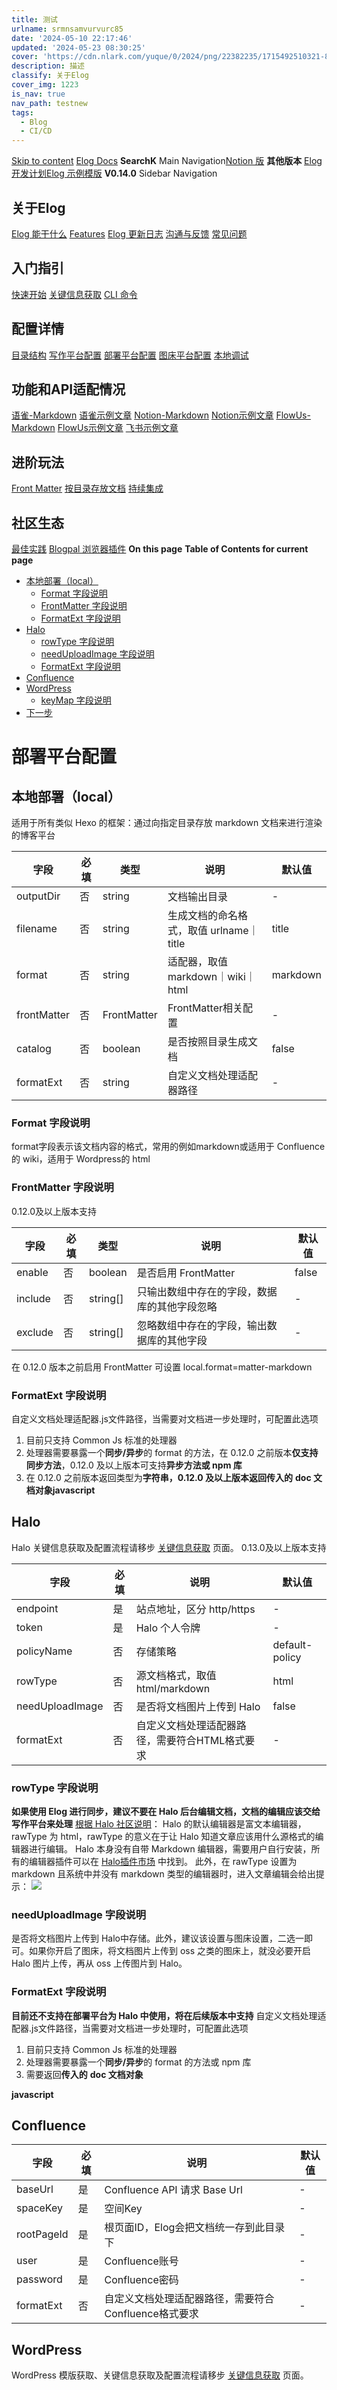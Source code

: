 ```yaml
---
title: 测试
urlname: srmnsamvurvurc85
date: '2024-05-10 22:17:46'
updated: '2024-05-23 08:30:25'
cover: 'https://cdn.nlark.com/yuque/0/2024/png/22382235/1715492510321-816e871b-b766-4187-ad91-4f99829ef0b5.png'
description: 描述
classify: 关于Elog
cover_img: 1223
is_nav: true
nav_path: testnew
tags:
  - Blog
  - CI/CD
---
```

[Skip to content](https://elog.1874.cool/notion/deploy-platform#VPContent)
[Elog Docs](https://elog.1874.cool/)
**SearchK**
Main Navigation[Notion 版](https://elog.1874.cool/notion/start)
**其他版本**
[Elog 开发计划](https://1874.notion.site/Elog-91dd2037c9c847e6bc90b712b124189c)[Elog 示例模版](https://1874.notion.site/9bac25294abc46cc822042e4a3b550a6)
**V0.14.0**
Sidebar Navigation
## 关于Elog
[Elog 能干什么](https://elog.1874.cool/notion/introduce)
[Features](https://elog.1874.cool/notion/zuzvbv2lqhvllgit)
[Elog 更新日志](https://elog.1874.cool/notion/cq6p8hxizn1ogwgm)
[沟通与反馈](https://elog.1874.cool/notion/la9toqncox96kfp8)
[常见问题](https://elog.1874.cool/notion/qa)
## 入门指引
[快速开始](https://elog.1874.cool/notion/start)
[关键信息获取](https://elog.1874.cool/notion/gvnxobqogetukays)
[CLI 命令](https://elog.1874.cool/notion/bry3d3lwe206xuor)
## 配置详情
[目录结构](https://elog.1874.cool/notion/config-catalog)
[写作平台配置](https://elog.1874.cool/notion/write-platform)
[部署平台配置](https://elog.1874.cool/notion/deploy-platform)
[图床平台配置](https://elog.1874.cool/notion/image-platform)
[本地调试](https://elog.1874.cool/notion/local-test)
## 功能和API适配情况
[语雀-Markdown](https://elog.1874.cool/notion/yuque-markdown)
[语雀示例文章](https://elog.1874.cool/notion/yuque-example)
[Notion-Markdown](https://elog.1874.cool/notion/notion-markdown)
[Notion示例文章](https://elog.1874.cool/notion/notion-example)
[FlowUs-Markdown](https://elog.1874.cool/notion/flowus-markdown)
[FlowUs示例文章](https://elog.1874.cool/notion/flowus-example)
[飞书示例文章](https://elog.1874.cool/notion/feishu-example)
## 进阶玩法
[Front Matter](https://elog.1874.cool/notion/raqyleng501h23p1)
[按目录存放文档](https://elog.1874.cool/notion/xe160pqsumi6bqnz)
[持续集成](https://elog.1874.cool/notion/vy55q9xwlqlsfrvk)
## 社区生态
[最佳实践](https://elog.1874.cool/notion/ubcut43kgf97fag6)
[Blogpal 浏览器插件](https://elog.1874.cool/notion/blogpal)
**On this page**
**Table of Contents for current page**

- [本地部署（local）](https://elog.1874.cool/notion/deploy-platform#%E6%9C%AC%E5%9C%B0%E9%83%A8%E7%BD%B2-local)
   - [Format 字段说明](https://elog.1874.cool/notion/deploy-platform#format-%E5%AD%97%E6%AE%B5%E8%AF%B4%E6%98%8E)
   - [FrontMatter 字段说明](https://elog.1874.cool/notion/deploy-platform#frontmatter-%E5%AD%97%E6%AE%B5%E8%AF%B4%E6%98%8E)
   - [FormatExt 字段说明](https://elog.1874.cool/notion/deploy-platform#formatext-%E5%AD%97%E6%AE%B5%E8%AF%B4%E6%98%8E)
- [Halo](https://elog.1874.cool/notion/deploy-platform#halo)
   - [rowType 字段说明](https://elog.1874.cool/notion/deploy-platform#rowtype-%E5%AD%97%E6%AE%B5%E8%AF%B4%E6%98%8E)
   - [needUploadImage 字段说明](https://elog.1874.cool/notion/deploy-platform#needuploadimage-%E5%AD%97%E6%AE%B5%E8%AF%B4%E6%98%8E)
   - [FormatExt 字段说明](https://elog.1874.cool/notion/deploy-platform#formatext-%E5%AD%97%E6%AE%B5%E8%AF%B4%E6%98%8E-1)
- [Confluence](https://elog.1874.cool/notion/deploy-platform#confluence)
- [WordPress](https://elog.1874.cool/notion/deploy-platform#wordpress)
   - [keyMap 字段说明](https://elog.1874.cool/notion/deploy-platform#keymap-%E5%AD%97%E6%AE%B5%E8%AF%B4%E6%98%8E)
- [下一步](https://elog.1874.cool/notion/deploy-platform#%E4%B8%8B%E4%B8%80%E6%AD%A5)
# 部署平台配置
## 本地部署（local）
适用于所有类似 Hexo 的框架：通过向指定目录存放 markdown 文档来进行渲染的博客平台

| **字段** | **必填** | **类型** | **说明** | **默认值** |
| --- | --- | --- | --- | --- |
| outputDir | 否 | string | 文档输出目录 | - |
| filename | 否 | string | 生成文档的命名格式，取值 urlname｜title | title |
| format | 否 | string | 适配器，取值 markdown｜wiki｜html | markdown |
| frontMatter | 否 | FrontMatter | FrontMatter相关配置 | - |
| catalog | 否 | boolean | 是否按照目录生成文档 | false |
| formatExt | 否 | string | 自定义文档处理适配器路径 | - |

### Format 字段说明
format字段表示该文档内容的格式，常用的例如markdown或适用于 Confluence 的 wiki，适用于 Wordpress的 html
### FrontMatter 字段说明
0.12.0及以上版本支持

| **字段** | **必填** | **类型** | **说明** | **默认值** |
| --- | --- | --- | --- | --- |
| enable | 否 | boolean | 是否启用 FrontMatter | false |
| include | 否 | string[] | 只输出数组中存在的字段，数据库的其他字段忽略 | - |
| exclude | 否 | string[] | 忽略数组中存在的字段，输出数据库的其他字段 | - |

在 0.12.0 版本之前启用 FrontMatter 可设置 local.format=matter-markdown
### FormatExt 字段说明
自定义文档处理适配器.js文件路径，当需要对文档进一步处理时，可配置此选项

1. 目前只支持 Common Js 标准的处理器
2. 处理器需要暴露一个**同步/异步**的 format 的方法，在 0.12.0 之前版本**仅支持同步方法**，0.12.0 及以上版本可支持**异步方法或 npm 库**
3. 在 0.12.0 之前版本返回类型为**字符串，**0.12.0 及以上版本返回**传入的** **doc 文档对象javascript**
## Halo
Halo 关键信息获取及配置流程请移步 [关键信息获取](https://elog.1874.cool/notion/gvnxobqogetukays#halo) 页面。
0.13.0及以上版本支持

| **字段** | **必填** | **说明** | **默认值** |
| --- | --- | --- | --- |
| endpoint | 是 | 站点地址，区分 http/https | - |
| token | 是 | Halo 个人令牌 | - |
| policyName | 否 | 存储策略 | default-policy |
| rowType | 否 | 源文档格式，取值 html/markdown | html |
| needUploadImage | 否 | 是否将文档图片上传到 Halo | false |
| formatExt | 否 | 自定义文档处理适配器路径，需要符合HTML格式要求 | - |

### rowType 字段说明
**如果使用 Elog 进行同步，建议不要在 Halo 后台编辑文档，文档的编辑应该交给写作平台来处理**
[根据 Halo 社区说明](https://github.com/halo-dev/halo/issues/4936#issuecomment-1830199955)：
Halo 的默认编辑器是富文本编辑器，rawType 为 html，rawType 的意义在于让 Halo 知道文章应该用什么源格式的编辑器进行编辑。
Halo 本身没有自带 Markdown 编辑器，需要用户自行安装，所有的编辑器插件可以在 [Halo插件市场](https://www.halo.run/store/apps?type=PLUGIN) 中找到。
此外，在 rawType 设置为 markdown 且系统中并没有 markdown 类型的编辑器时，进入文章编辑会给出提示：
![](https://oss1.aistar.cool/elog-offer-now/ae360f38f1574e8f71144fe3ed0ce866.png)
### needUploadImage 字段说明
是否将文档图片上传到 Halo中存储。此外，建议该设置与图床设置，二选一即可。如果你开启了图床，将文档图片上传到 oss 之类的图床上，就没必要开启 Halo 图片上传，再从 oss 上传图片到 Halo。
### FormatExt 字段说明
**目前还不支持在部署平台为 Halo 中使用，将在后续版本中支持**
自定义文档处理适配器.js文件路径，当需要对文档进一步处理时，可配置此选项

1. 目前只支持 Common Js 标准的处理器
2. 处理器需要暴露一个**同步/异步**的 format 的方法或 npm 库
3. 需要返回**传入的** **doc 文档对象**

**javascript**
## Confluence
| **字段** | **必填** | **说明** | **默认值** |
| --- | --- | --- | --- |
| baseUrl | 是 | Confluence API 请求 Base Url | - |
| spaceKey | 是 | 空间Key | - |
| rootPageId | 是 | 根页面ID，Elog会把文档统一存到此目录下 | - |
| user | 是 | Confluence账号 | - |
| password | 是 | Confluence密码 | - |
| formatExt | 否 | 自定义文档处理适配器路径，需要符合Confluence格式要求 | - |

## WordPress
WordPress 模版获取、关键信息获取及配置流程请移步 [关键信息获取](https://elog.1874.cool/notion/gvnxobqogetukays#wordpres) 页面。

